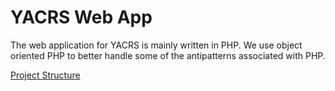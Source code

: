 # YACRS Web App
The web application for YACRS is mainly written in PHP. We use object oriented PHP to
better handle some of the antipatterns associated with PHP.

[Project Structure](web/structure)